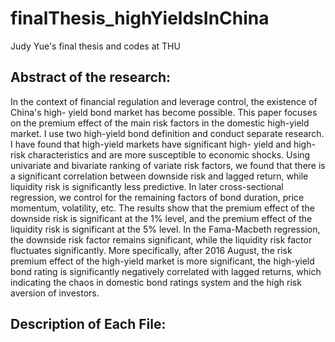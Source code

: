 # finalThesis_highYieldsInChina
Judy Yue's final thesis and codes at THU

## Abstract of the research:   
  
 In the context of financial regulation and leverage control, the existence of China's high- yield bond market has become possible. This paper focuses on the premium effect of the main risk factors in the domestic high-yield market. I use two high-yield bond definition and conduct separate research. I have found that high-yield markets have significant high- yield and high-risk characteristics and are more susceptible to economic shocks. Using univariate and bivariate ranking of variate risk factors, we found that there is a significant correlation between downside risk and lagged return, while liquidity risk is significantly less predictive. In later cross-sectional regression, we control for the remaining factors of bond duration, price momentum, volatility, etc. The results show that the premium effect of the downside risk is significant at the 1% level, and the premium effect of the liquidity risk is significant at the 5% level. In the Fama-Macbeth regression, the downside risk factor remains significant, while the liquidity risk factor fluctuates significantly. More specifically, after 2016 August, the risk premium effect of the high-yield market is more significant, the high-yield bond rating is significantly negatively correlated with lagged returns, which indicating the chaos in domestic bond ratings system and the high risk aversion of investors. 
   
   
## Description of Each File: 
 
 
